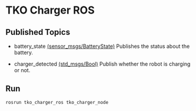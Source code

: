 # TKO Charger ROS

## Published Topics

- battery_state [(sensor_msgs/BatteryState)](https://docs.ros.org/en/melodic/api/sensor_msgs/html/msg/BatteryState.html)
Publishes the status about the battery.

- charger_detected [(std_msgs/Bool)](https://docs.ros.org/en/melodic/api/std_msgs/html/msg/Bool.html)
Publish whether the robot is charging or not.

## Run 

    rosrun tko_charger_ros tko_charger_node